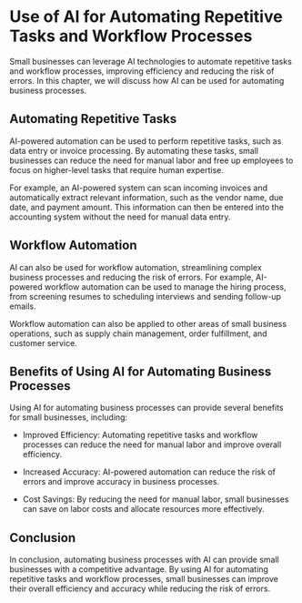 Use of AI for Automating Repetitive Tasks and Workflow Processes
==================================================================================================================

Small businesses can leverage AI technologies to automate repetitive tasks and workflow processes, improving efficiency and reducing the risk of errors. In this chapter, we will discuss how AI can be used for automating business processes.

Automating Repetitive Tasks
---------------------------

AI-powered automation can be used to perform repetitive tasks, such as data entry or invoice processing. By automating these tasks, small businesses can reduce the need for manual labor and free up employees to focus on higher-level tasks that require human expertise.

For example, an AI-powered system can scan incoming invoices and automatically extract relevant information, such as the vendor name, due date, and payment amount. This information can then be entered into the accounting system without the need for manual data entry.

Workflow Automation
-------------------

AI can also be used for workflow automation, streamlining complex business processes and reducing the risk of errors. For example, AI-powered workflow automation can be used to manage the hiring process, from screening resumes to scheduling interviews and sending follow-up emails.

Workflow automation can also be applied to other areas of small business operations, such as supply chain management, order fulfillment, and customer service.

Benefits of Using AI for Automating Business Processes
------------------------------------------------------

Using AI for automating business processes can provide several benefits for small businesses, including:

* Improved Efficiency: Automating repetitive tasks and workflow processes can reduce the need for manual labor and improve overall efficiency.

* Increased Accuracy: AI-powered automation can reduce the risk of errors and improve accuracy in business processes.

* Cost Savings: By reducing the need for manual labor, small businesses can save on labor costs and allocate resources more effectively.

Conclusion
----------

In conclusion, automating business processes with AI can provide small businesses with a competitive advantage. By using AI for automating repetitive tasks and workflow processes, small businesses can improve their overall efficiency and accuracy while reducing the risk of errors.
